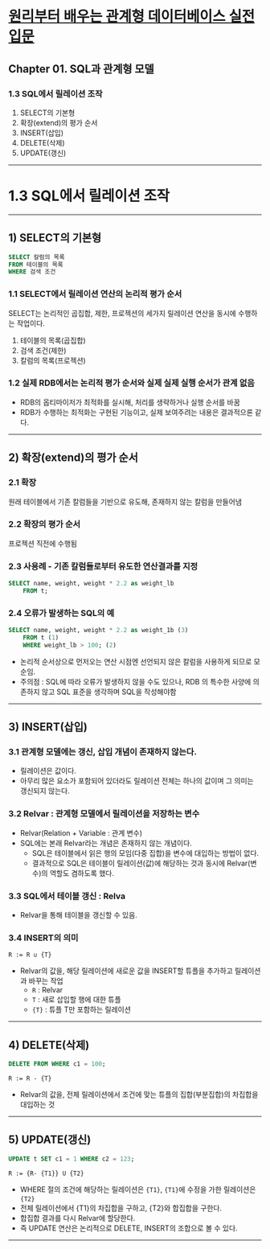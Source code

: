 # <a href = "../README.md" target="_blank">원리부터 배우는 관계형 데이터베이스 실전 입문</a>
## Chapter 01. SQL과 관계형 모델
### 1.3 SQL에서 릴레이션 조작
1) SELECT의 기본형
2) 확장(extend)의 평가 순서
3) INSERT(삽입)
4) DELETE(삭제)
5) UPDATE(갱신)

---

# 1.3 SQL에서 릴레이션 조작

---

## 1) SELECT의 기본형
```sql
SELECT 칼럼의 목록
FROM 테이블의 목록
WHERE 검색 조건
```

### 1.1 SELECT에서 릴레이션 연산의 논리적 평가 순서
SELECT는 논리적인 곱집합, 제한, 프로젝션의 세가지 릴레이션 연산을 동시에 수행하는 작업이다.
1. 테이블의 목록(곱집합)
2. 검색 조건(제한)
3. 칼럼의 목록(프로젝션)

### 1.2 실제 RDB에서는 논리적 평가 순서와 실제 실제 실행 순서가 관계 없음
- RDB의 옵티마이저가 최적화를 실시해, 처리를 생략하거나 실행 순서를 바꿈
- RDB가 수행하는 최적화는 구현된 기능이고, 실제 보여주려는 내용은 결과적으론 같다.

---

## 2) 확장(extend)의 평가 순서

### 2.1 확장
원래 테이블에서 기존 칼럼들을 기반으로 유도해, 존재하지 않는 칼럼을 만들어냄

### 2.2 확장의 평가 순서
프로젝션 직전에 수행됨

### 2.3 사용례 - 기존 칼럼들로부터 유도한 연산결과를 지정
```sql
SELECT name, weight, weight * 2.2 as weight_lb
    FROM t;
```

### 2.4 오류가 발생하는 SQL의 예
```sql
SELECT name, weight, weight * 2.2 as weight_1b (3) 
    FROM t (1)
    WHERE weight_lb > 100; (2)
```
- 논리적 순서상으로 먼저오는 연산 시점엔 선언되지 않은 칼럼을 사용하게 되므로 모순임.
- 주의점 : SQL에 따라 오류가 발생하지 않을 수도 있으나, RDB 의 특수한 사양에 의존하지 않고 SQL 표준을 생각하며 SQL을 작성해야함

---

## 3) INSERT(삽입)

### 3.1 관계형 모델에는 갱신, 삽입 개념이 존재하지 않는다.
- 릴레이션은 값이다.
- 아무리 많은 요소가 포함되어 있더라도 릴레이션 전체는 하나의 값이며 그 의미는 갱신되지 않는다.

### 3.2 Relvar : 관계형 모델에서 릴레이션을 저장하는 변수
- Relvar(Relation + Variable : 관계 변수)
- SQL에는 본래 Relvar라는 개념은 존재하지 않는 개념이다.
  - SQL은 테이블에서 읽은 행의 모임(다중 집합)을 변수에 대입하는 방법이 없다.
  - 결과적으로 SQL은 테이블이 릴레이션(값)에 해당하는 것과 동시에 Relvar(변수)의 역할도 겸하도록 했다.


### 3.3 SQL에서 테이블 갱신 : Relva
- Relvar을 통해 테이블을 갱신할 수 있음.

### 3.4 INSERT의 의미
```text
R := R ∪ {T}
```
- Relvar의 값을, 해당 릴레이션에 새로운 값을 INSERT할 튜플을 추가하고 릴레이션과 바꾸는 작업
  - `R` : Relvar
  - `T` : 새로 삽입할 행에 대한 튜플
  - `{T}` : 튜플 T만 포함하는 릴레이션

---

## 4) DELETE(삭제)
```sql
DELETE FROM WHERE c1 = 100;
```
```text
R := R - {T}
```
- Relvar의 값을, 전체 릴레이션에서 조건에 맞는 튜플의 집합(부분집합)의 차집합을 대입하는 것 

---

## 5) UPDATE(갱신)
```sql
UPDATE t SET c1 = 1 WHERE c2 = 123;
```
```text
R := {R- {T1}} U {T2} 
```
- WHERE 절의 조건에 해당하는 릴레이션은 `{T1}`, `{T1}`에 수정을 가한 릴레이션은 `{T2}`
- 전체 릴레이션에서 {T1}의 차집합을 구하고, {T2}와 합집합을 구한다.
- 합집합 결과를 다시 Relvar에 할당한다.
- 즉 UPDATE 연산은 논리적으로 DELETE, INSERT의 조합으로 볼 수 있다.

---

